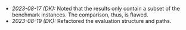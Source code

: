 * *2023-08-17 (DK):* Noted that the results only contain a subset of the benchmark instances. The comparison, thus, is flawed.
* *2023-08-19 (DK):* Refactored the evaluation structure and paths.